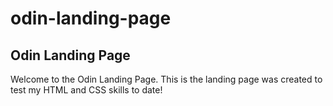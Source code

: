 # odin-landing-page
## Odin Landing Page
Welcome to the Odin Landing Page. This is the landing page was created to test my HTML and CSS skills to date!

